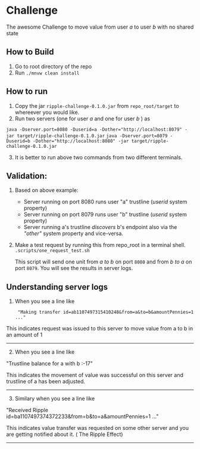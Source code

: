 # Challenge
The awesome Challenge to move value from user *a* to user *b* with no shared state

## How to Build
1. Go to root directory of the repo
2. Run `./mnvw clean install`

## How to run
1. Copy the jar `ripple-challenge-0.1.0.jar` from `repo_root/target` to whereever you would like.
2. Run two  servers (one for user *a* and one for user *b* ) as

`java -Dserver.port=8080 -Duserid=a -Dother="http://localhost:8079" -jar target/ripple-challenge-0.1.0.jar`
`java -Dserver.port=8079 -Duserid=b -Dother="http://localhost:8080" -jar target/ripple-challenge-0.1.0.jar`

3. It is better to run above two commands from two different terminals.

## Validation:
1. Based on above example:
   * Server running on port 8080 runs user "a" trustline (*userid* system property)
   * Server running on port 8079 runs user "b" trustline (*userid* system property)
   * Server running a's trustline _discovers_ b's endpoint also via the *"other"* system property and vice-versa.

2. Make a test request by running this from repo_root in a terminal shell.
   `.scripts/one_request_test.sh`
	
   This script will send one unit from _a to b_ on port `8080` and from _b to a_ on port `8079`. You will see the results in server logs.

## Understanding server logs

1. When you see a line like

	    "Making transfer id=ab1107497315410248&from=a&to=b&amountPennies=1 ..."

This indicates request was issued to this server to move value from a to b in an amount of 1

---
2. When you see a line like

"Trustline balance for a with b :-17"

This indicates the movement of value was successful on this server and trustline of a has been adjusted.

---
3. Similary when you see a line like

"Received  Ripple id=ba1107497374372233&from=b&to=a&amountPennies=1 ..."

This indicates value transfer was requested on some other server and you are getting notified about it. ( The Ripple Effect) 

---



